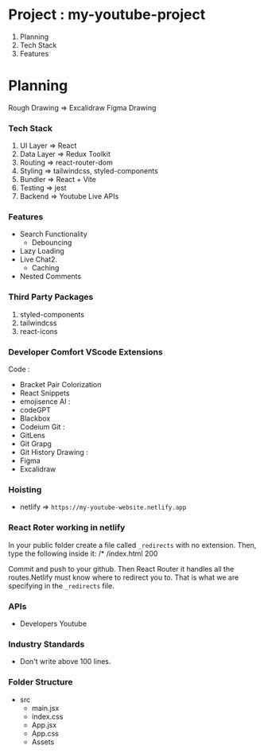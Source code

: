 # Project : my-youtube-project
1. Planning
2. Tech Stack
3. Features

# Planning
Rough Drawing => Excalidraw
Figma Drawing

### Tech Stack
1. UI Layer => React
2. Data Layer => Redux Toolkit
3. Routing => react-router-dom
4. Styling => tailwindcss, styled-components
5. Bundler => React + Vite
6. Testing => jest
7. Backend => Youtube Live APIs

### Features
* Search Functionality
    - Debouncing
* Lazy Loading 
* Live Chat2. 
    - Caching 
* Nested Comments 

### Third Party Packages
1. styled-components 
2. tailwindcss
3. react-icons

### Developer Comfort VScode Extensions
Code : 
   * Bracket Pair Colorization
   * React Snippets
   * emojisence
AI : 
   * codeGPT
   * Blackbox
   * Codeium
Git :
   * GitLens
   * Git Grapg
   * Git History 
Drawing :
   * Figma  
   * Excalidraw 

### Hoisting
* netlify => `https://my-youtube-website.netlify.app`

### React Roter working in netlify
In your public folder  create a file called `_redirects` with no extension. Then, type the following inside it:
/*    /index.html    200

Commit and push to your github. Then React Router it handles all the routes.Netlify must know where to redirect you to. That is what we are specifying in the `_redirects` file.


### APIs
* Developers Youtube

### Industry Standards 
* Don't write above 100 lines.

### Folder Structure
* src
   - main.jsx
   - index.css
   - App.jsx
   - App.css
   * Assets